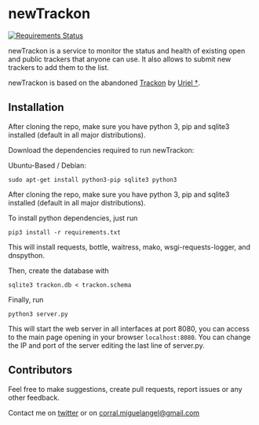 # newTrackon

[![Requirements Status](https://requires.io/github/CorralPeltzer/newTrackon/requirements.svg?branch=master)](https://requires.io/github/CorralPeltzer/newTrackon/requirements/?branch=master)

newTrackon is a service to monitor the status and health of existing open and public trackers that anyone can use.
It also allows to submit new trackers to add them to the list.

newTrackon is based on the abandoned [Trackon](http://repo.cat-v.org/trackon/) by [Uriel †](https://github.com/uriel).

## Installation
After cloning the repo, make sure you have python 3, pip and sqlite3 installed (default in all major distributions).

Download the dependencies required to run newTrackon:

Ubuntu-Based / Debian:
```
sudo apt-get install python3-pip sqlite3 python3 
```
After cloning the repo, make sure you have python 3, pip and sqlite3 installed (default in all major distributions).

To install python dependencies, just run
```
pip3 install -r requirements.txt
```
This will install requests, bottle, waitress, mako, wsgi-requests-logger, and dnspython.

Then, create the database with
```
sqlite3 trackon.db < trackon.schema
```

Finally, run 
```
python3 server.py
```
This will start the web server in all interfaces at port 8080, you can access to the main page opening in your browser `localhost:8080`.
You can change the IP and port of the server editing the last line of server.py.

## Contributors

Feel free to make suggestions, create pull requests, report issues or any other feedback.

Contact me on [twitter](https://twitter.com/CorralPeltzer) or on corral.miguelangel@gmail.com
